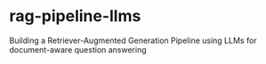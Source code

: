 # rag-pipeline-llms
Building a Retriever-Augmented Generation Pipeline using LLMs for document-aware question answering

